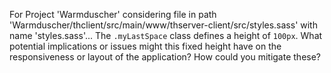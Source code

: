 For Project 'Warmduscher' considering file in path 'Warmduscher/thclient/src/main/www/thserver-client/src/styles.sass' with name 'styles.sass'... 
The `.myLastSpace` class defines a height of `100px`. What potential implications or issues might this fixed height have on the responsiveness or layout of the application? How could you mitigate these?